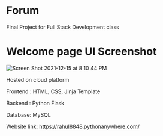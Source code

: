 # Forum
Final Project for Full Stack Development class

# Welcome page UI Screenshot

![Screen Shot 2021-12-15 at 8 10 44 PM](https://user-images.githubusercontent.com/19918417/146307527-6ad1deb2-5394-48d0-a01b-b64ba88e4755.png)

Hosted on cloud platform 

Frontend : HTML, CSS, Jinja Template

Backend : Python Flask

Database: MySQL

Website link: https://rahul8848.pythonanywhere.com/

